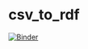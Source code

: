 # csv_to_rdf

[![Binder](https://mybinder.org/badge_logo.svg)](https://mybinder.org/v2/gh/SemanticMasterclass/csv_to_rdf.git/HEAD)
